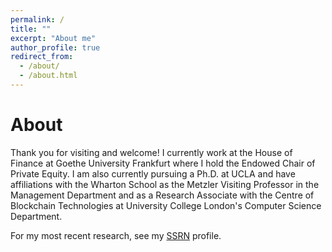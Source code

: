 ```yaml
---
permalink: /
title: ""
excerpt: "About me"
author_profile: true
redirect_from: 
  - /about/
  - /about.html
---
```



About
======
Thank you for visiting and welcome! I currently work at the House of Finance at Goethe University Frankfurt where I hold the Endowed Chair of Private Equity. I am also currently pursuing a Ph.D. at UCLA and have affiliations with the Wharton School as the Metzler Visiting Professor in the Management Department and as a Research Associate with the Centre of Blockchain Technologies at University College London's Computer Science Department. 

For my most recent research, see my <a href="https://papers.ssrn.com/sol3/cf_dev/AbsByAuth.cfm?per_id=2433926" target="_blank">SSRN</a> profile.

<!--I am a Finance PhD candidate at UCLA Anderson; before that, I was a PhD student in the Innovation, Strategy, and Organisation Group at Cambridge University. My research interests include corporate finance, strategy, innovation, and entrepreneurship. Most of my work is in the intersection of at least two of these fields.-->

<!--Having practical experience from stints in management consulting and banking, I enjoy advising and mentoring start-ups. Before UCLA, I was the head of the global resolution planning office at Commerzbank AG.-->

<!--I received my education in mathematics and economics in Hamburg, Paris and Cambridge. My academic work has been recognized with a number of prizes, including the Sorbonne-Prize of the University of Paris, a number of awards from the University of Cambridge such as the Cambridge University scholarship, and a full scholarship of the German National Merit Foundation. My recent publication on how <a href="https://www.sciencedirect.com/science/article/pii/S0929119919301142?dgcid=author" target="_blank">European competition policy impedes an efficient market for corporate control</a> was nominated for a best paper award by the Financial Management Association.-->

<!--News
======
- The Strategic Entrepreneurship Journal has invited us to resubmit a revised manuscript of <a href="https://papers.ssrn.com/sol3/papers.cfm?abstract_id=3654561" target="_blank">The CEO Beauty Premium.

- My paper <a href="https://linkinghub.elsevier.com/retrieve/pii/S0929119920302935" target="_blank">The Economics of Law Enforcement: Quasi-Experimental Evidence from Corporate Takeover Law</a> has been accepted for publication in the Journal of Corporate Finance.

- The Strategic Management Journal has published my paper <a href="https://onlinelibrary.wiley.com/doi/10.1002/smj.3235" target="_blank">CEO Emotions and Firm Valuation in Initial Coin Offerings: An Artificial Emotional Intelligence Approach</a>.

- My current working paper <a href="https://papers.ssrn.com/sol3/papers.cfm?abstract_id=2786409" target="_blank">The Economics of Law Enforcement: Quasi-Experimental Evidence from Corporate Takeover Law</a> is currently nominated for the best paper award in Corporate Finance by the Financial Management Association (FMA), which will have its annual meeting in NYC (to be held virtually) in October 2020

- A current project on "The Economics of Banking Regulation in the European Union" was recently featured (in German) in <a href="https://www.handelsblatt.com/meinung/gastbeitraege/gastkommentar-systemrelevante-europaeische-banken-profitieren-weiterhin-von-impliziten-staatsgarantien/26168036.html" target="_blank">Handelsblatt</a> (think "German Wall Street Journal"). 

- I have just accepted to join the Scientific Committee of the <a href="https://www.bath.ac.uk/events/the-5th-entrepreneurial-finance-entfin-association-annual-meeting-2020/" target="_blank">Entrepreneurial Finance Association 2020 Meeting</a>. 

- I have just accepted to become a permanent member of the Scientifc Committee of the <a href="https://www.cryptovalleyconference.com/economics-finance-call-for-papers" target="_blank">Crypto Valley Conference</a> in Switzerland, the largest conference on crypto economics.

- I have accepted an invite to edit a special issue on Token Offerings in <a href="https://jai.pm-research.com/content/21/4" target="_blank">The Journal of Alternative Investments</a>.

Miscellaneous
======
- <a href="https://www.paulmomtaz.com/images/avatar1.png" target="_blank">High-resolution headshot</a>-->
